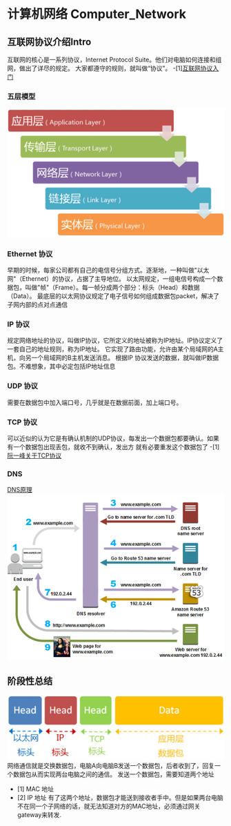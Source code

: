 # 计算机网络 Computer_Network

## 互联网协议介绍Intro
互联网的核心是一系列协议，Internet Protocol Suite。他们对电脑如何连接和组网，做出了详尽的规定。
大家都遵守的规则，就叫做“协议”。
-[1][互联网协议入门](https://www.ruanyifeng.com/blog/2012/05/internet_protocol_suite_part_i.html)

### 五层模型
![five-layer-model](/images/五层.png)
### Ethernet 协议
早期的时候，每家公司都有自己的电信号分组方式。逐渐地，一种叫做"以太网"（Ethernet）的协议，占据了主导地位。
以太网规定，一组电信号构成一个数据包，叫做"帧"（Frame）。每一帧分成两个部分：标头（Head）和数据（Data）。
最底层的以太网协议规定了电子信号如何组成数据包packet，解决了子网内部的点对点通信
### IP 协议
规定网络地址的协议，叫做IP协议，它所定义的地址被称为IP地址。IP协议定义了一套自己的地址规则，称为IP地址。
它实现了路由功能，允许由某个局域网的A主机，向另一个局域网的B主机发送消息。
根据IP 协议发送的数据，就叫做IP数据包。不难想象，其中必定包括IP地址信息
### UDP 协议
需要在数据包中加入端口号，几乎就是在数据前面，加上端口号。
### TCP 协议
可以近似的认为它是有确认机制的UDP协议，每发出一个数据包都要确认。如果有一个数据包出现丢包，就收不到确认，发出方
就有必要重发这个数据包了
-[1][阮一峰关于TCP协议](https://www.ruanyifeng.com/blog/2017/06/tcp-protocol.html)
### DNS
[DNS原理](https://www.ruanyifeng.com/blog/2016/06/dns.html)
![DNS](/images/DNS_sample.png)

## 阶段性总结
![data_package](/images/data_frame.png)
网络通信就是交换数据包，电脑A向电脑B发送一个数据包，后者收到了，回复一个数据包从而实现两台电脑之间的通信。
发送一个数据包，需要知道两个地址
- [1] MAC 地址
- [2] IP 地址
有了这两个地址，数据包才能送到接收者手中。但是如果两台电脑不在同一个子网络的话，就无法知道对方的MAC地址，必须通过网关 gateway来转发.
